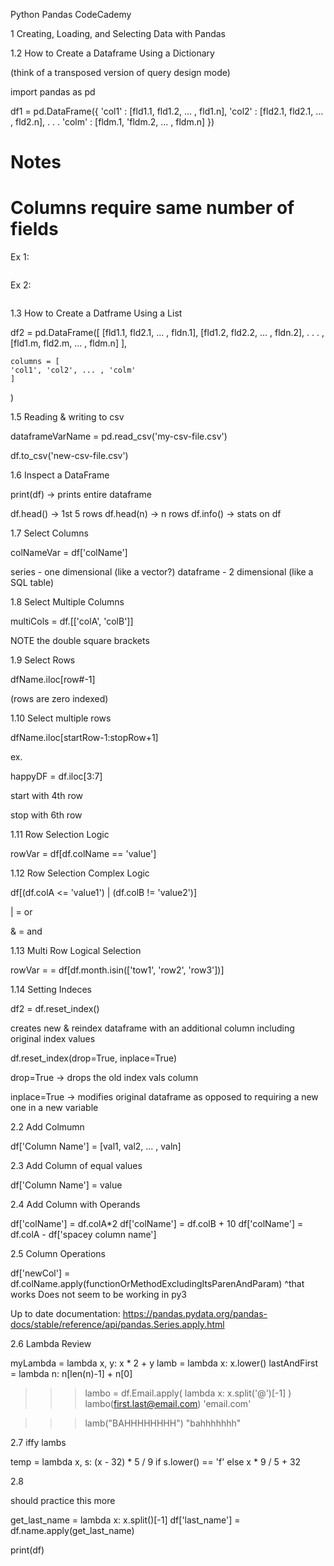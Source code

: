 Python
Pandas
CodeCademy

1 Creating, Loading, and Selecting Data with Pandas

1.2 How to Create a Dataframe Using a Dictionary

(think of a transposed version of query design mode)

import pandas as pd

df1 = pd.DataFrame({
    'col1' : [fld1.1, fld1.2, ... , fld1.n],
	'col2' : [fld2.1, fld2.1, ... , fld2.n],
	.
	.
	.
	'colm' : [fldm.1, 'fldm.2, ... , fldm.n]
})

# Notes

# Columns require same number of fields

Ex 1:

``` Python
```

Ex 2:

``` Python
```

1.3 How to Create a Datframe Using a List

df2 = pd.DataFrame([
    [fld1.1, fld2.1, ... , fldn.1],
	[fld1.2, fld2.2, ... , fldn.2],
	.
	.
	.
	, [fld1.m, fld2.m, ... , fldm.n]
	],
	
	columns = [
	'col1', 'col2', ... , 'colm'
	]
)

1.5 Reading & writing to csv

dataframeVarName = pd.read_csv('my-csv-file.csv')

df.to_csv('new-csv-file.csv')

1.6 Inspect a DataFrame

print(df) -> prints entire dataframe

df.head() -> 1st 5 rows
df.head(n) -> n rows
df.info() -> stats on df

1.7 Select Columns

colNameVar = df['colName']

series - one dimensional (like a vector?)
dataframe - 2 dimensional (like a SQL table)

1.8 Select Multiple Columns

multiCols = df.[['colA', 'colB']]

NOTE the double square brackets

1.9 Select Rows

dfName.iloc[row#-1]

(rows are zero indexed)

1.10 Select multiple rows

dfName.iloc[startRow-1:stopRow+1]

ex.

happyDF = df.iloc[3:7]

start with 4th row

stop with 6th row

1.11 Row Selection Logic

rowVar = df[df.colName == 'value']

1.12 Row Selection Complex Logic

df[(df.colA <= 'value1') |
    (df.colB != 'value2')]
	
| = or

& = and

1.13 Multi Row Logical Selection

rowVar =  = df[df.month.isin(['tow1',
    'row2',
	'row3'])]
	
1.14 Setting Indeces

df2 = df.reset_index()

creates new & reindex dataframe with an additional column including original index values

df.reset_index(drop=True, inplace=True)

drop=True -> drops the old index vals column

inplace=True -> modifies original dataframe as opposed to requiring a new one in a new variable

2.2 Add Colmumn

df['Column Name'] = [val1, val2, ... , valn]

2.3 Add Column of equal values

df['Column Name'] = value

2.4  Add Column with Operands

df['colName'] = df.colA*2
df['colName'] = df.colB + 10
df['colName'] = df.colA - df['spacey column name']

2.5 Column Operations


df['newCol'] = df.colName.apply(functionOrMethodExcludingItsParenAndParam)
^that works
Does not seem to be working in py3

Up to date documentation: https://pandas.pydata.org/pandas-docs/stable/reference/api/pandas.Series.apply.html

2.6 Lambda Review

myLambda = lambda x, y: x * 2 + y
lamb = lambda x: x.lower()
lastAndFirst = lambda n: n[len(n)-1] + n[0]

>>>lambo = df.Email.apply( lambda x: x.split('@')[-1] )
>>>lambo(first.last@email.com)
'email.com'


>>> lamb("BAHHHHHHHH")
"bahhhhhhh"

2.7 iffy lambs

temp = lambda x, s: (x - 32) * 5 / 9 if s.lower() == 'f' else x * 9 / 5 + 32

2.8

should practice this more

get_last_name = lambda x: x.split()[-1]
df['last_name'] = df.name.apply(get_last_name)

print(df)